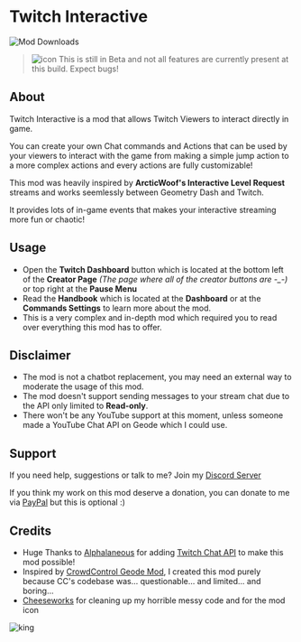 # Twitch Interactive
<img alt="Mod Downloads" src="https://img.shields.io/github/downloads/DumbCaveSpider/TwitchInteractive/total?logo=geode&logoColor=ffffff&label=Downloads">

> ![icon](frame:highObjectIcon_001.png) <cy>This is still in Beta and not all features are currently present at this build. Expect bugs!</c>

## About
<cp>Twitch Interactive</c> is a mod that allows Twitch Viewers to interact directly in game.

You can create your own <cy>Chat commands</c> and <cy>Actions</c> that can be used by your viewers to interact with the game from making a <co>simple jump action</c> to a more complex actions and every actions are <cg>fully customizable</c>!

This mod was heavily inspired by **ArcticWoof's Interactive Level Request** streams and works seemlessly between Geometry Dash and Twitch.

It provides lots of in-game events that makes your interactive streaming more <cg>fun</c> or <cr>chaotic</c>!
## Usage
- Open the <cp>**Twitch Dashboard**</c> button which is located at the bottom left of the **Creator Page** *(The page where all of the creator buttons are -_-)* or top right at the **Pause Menu**
- Read the <cg>**Handbook**</c> which is located at the **Dashboard** or at the **Commands Settings** to learn more about the mod.
- This is a <cr>very complex and in-depth mod</c> which required you to read over everything this mod has to offer.
## Disclaimer
- <cr>The mod is not a chatbot replacement, you may need an external way to moderate the usage of this mod.</c>
- <cr>The mod doesn't support sending messages to your stream chat due to the API only limited to **Read-only**.</c>
- <cr>There won't be any YouTube support at this moment, unless someone made a YouTube Chat API on Geode which I could use.</c>
## Support
If you need help, suggestions or talk to me? Join my [Discord Server](https://discord.gg/gXcppxTNxC)

If you think my work on this mod deserve a donation, you can donate to me via [PayPal](https://www.paypal.com/donate/?business=payment%40arcticwoof.com.au&item_name=Project+Donation%2FFunds&currency_code=AUD) but this is optional :)
## Credits
- Huge Thanks to [Alphalaneous](user:1139015) for adding [Twitch Chat API](mod:alphalaneous.twitch_chat_api) to make this mod possible!
- Inspired by [CrowdControl Geode Mod](https://github.com/WarpWorld/CCPack-PC-GeometryDash), I created this mod purely because CC's codebase was... questionable... and limited... and boring...
- [Cheeseworks](user:6408873) for cleaning up my horrible messy code and for the mod icon

![king](arcticwoof.twitch_interactive/king.png)

